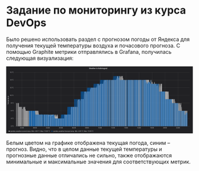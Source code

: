 # Задание по мониторингу из курса DevOps

Было решено использовать раздел с прогнозом погоды от Яндекса для получения текущей температуры воздуха и почасового прогноза. С помощью Graphite метрики отправлялись в Grafana, получилась следующая визуализация:

![](img/new_img.png)

Белым цветом на графике отображена текущая погода, синим – прогноз. Видно, что в целом данные текущей температуры и прогнозные данные отличались не сильно, также отображаются минимальные и максимальные значения для соответствующих метрик.
